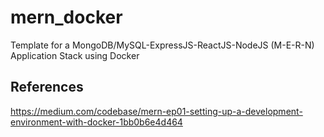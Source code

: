 # mern_docker
Template for a MongoDB/MySQL-ExpressJS-ReactJS-NodeJS (M-E-R-N) Application Stack using Docker





## References
https://medium.com/codebase/mern-ep01-setting-up-a-development-environment-with-docker-1bb0b6e4d464
